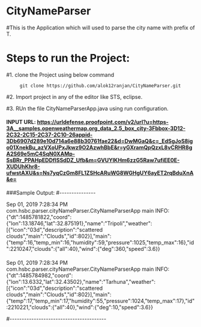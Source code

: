 # CityNameParser

#This is the Application which will used to parse the city name with prefix of T.

# Steps to run the Project:

#1. clone the Project using below command 
		
		 git clone https://github.com/alok12ranjan/CityNameParser.git

#2. Import project in any of the editor like STS, eclipse.

#3. RUn the file CityNameParserApp.java using run configuration.

#### INPUT URL: https://urldefense.proofpoint.com/v2/url?u=https-3A__samples.openweathermap.org_data_2.5_box_city-3Fbbox-3D12-2C32-2C15-2C37-2C10-26appid-3Db6907d289e10d714a6e88b30761fae22&d=DwMGaQ&c=_EdSgJoS8igo01XnekBu_azVXoUPxJkwz9O2AzwhBbE&r=yGXramQpQzxL8vCRHR8gA2S69e5mC4SqN0XAMp-SsBRr_PPAHpEDDfISSdDZ_Ufb&m=GVUYIKHm6zzG5Raw7ufiEE0E-XUDUhKhr8-ufwstAXU&s=Ns7yqCzGm8FL1ZSHcARuWG8WGHgUY6ayET2rqBduXnA&e=

###Sample Output:
#---------------

Sep 01, 2019 7:28:34 PM com.hsbc.parser.cityNameParser.CityNameParserApp main
INFO: {"dt":1485781822,"coord":{"lon":13.18746,"lat":32.875191},"name":"Tripoli","weather":[{"icon":"03d","description":"scattered clouds","main":"Clouds","id":802}],"main":{"temp":16,"temp_min":16,"humidity":59,"pressure":1025,"temp_max":16},"id":2210247,"clouds":{"all":40},"wind":{"deg":360,"speed":3.6}}

####

Sep 01, 2019 7:28:34 PM com.hsbc.parser.cityNameParser.CityNameParserApp main
INFO: {"dt":1485784982,"coord":{"lon":13.6332,"lat":32.43502},"name":"Tarhuna","weather":[{"icon":"03d","description":"scattered clouds","main":"Clouds","id":802}],"main":{"temp":17,"temp_min":17,"humidity":55,"pressure":1024,"temp_max":17},"id":2210221,"clouds":{"all":40},"wind":{"deg":10,"speed":3.6}}

#----------------------------------------